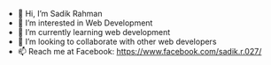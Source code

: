 - 👋 Hi, I’m Sadik Rahman
- 👀 I’m interested in Web Development 
- 🌱 I’m currently learning web development 
- 💞️ I’m looking to collaborate with other web developers
- 📫 Reach me at Facebook: https://www.facebook.com/sadik.r.027/

<!---
sadik2702/sadik2702 is a ✨ special ✨ repository because its `README.md` (this file) appears on your GitHub profile.
You can click the Preview link to take a look at your changes.
--->
